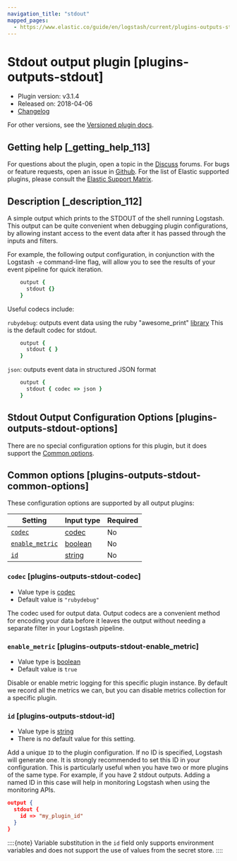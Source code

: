 ```yaml
---
navigation_title: "stdout"
mapped_pages:
  - https://www.elastic.co/guide/en/logstash/current/plugins-outputs-stdout.html
---
```


# Stdout output plugin [plugins-outputs-stdout]


* Plugin version: v3.1.4
* Released on: 2018-04-06
* [Changelog](https://github.com/logstash-plugins/logstash-output-stdout/blob/v3.1.4/CHANGELOG.md)

For other versions, see the [Versioned plugin docs](/vpr/output-stdout-index.md).

## Getting help [_getting_help_113]

For questions about the plugin, open a topic in the [Discuss](http://discuss.elastic.co) forums. For bugs or feature requests, open an issue in [Github](https://github.com/logstash-plugins/logstash-output-stdout). For the list of Elastic supported plugins, please consult the [Elastic Support Matrix](https://www.elastic.co/support/matrix#logstash_plugins).


## Description [_description_112]

A simple output which prints to the STDOUT of the shell running Logstash. This output can be quite convenient when debugging plugin configurations, by allowing instant access to the event data after it has passed through the inputs and filters.

For example, the following output configuration, in conjunction with the Logstash `-e` command-line flag, will allow you to see the results of your event pipeline for quick iteration.

```ruby
    output {
      stdout {}
    }
```

Useful codecs include:

`rubydebug`: outputs event data using the ruby "awesome_print" [library](http://rubygems.org/gems/awesome_print) This is the default codec for stdout.

```ruby
    output {
      stdout { }
    }
```

`json`: outputs event data in structured JSON format

```ruby
    output {
      stdout { codec => json }
    }
```


## Stdout Output Configuration Options [plugins-outputs-stdout-options]

There are no special configuration options for this plugin, but it does support the [Common options](plugins-outputs-stdout.md#plugins-outputs-stdout-common-options).


## Common options [plugins-outputs-stdout-common-options]

These configuration options are supported by all output plugins:

| Setting | Input type | Required |
| --- | --- | --- |
| [`codec`](plugins-outputs-stdout.md#plugins-outputs-stdout-codec) | [codec](logstash://reference/configuration-file-structure.md#codec) | No |
| [`enable_metric`](plugins-outputs-stdout.md#plugins-outputs-stdout-enable_metric) | [boolean](logstash://reference/configuration-file-structure.md#boolean) | No |
| [`id`](plugins-outputs-stdout.md#plugins-outputs-stdout-id) | [string](logstash://reference/configuration-file-structure.md#string) | No |

### `codec` [plugins-outputs-stdout-codec]

* Value type is [codec](logstash://reference/configuration-file-structure.md#codec)
* Default value is `"rubydebug"`

The codec used for output data. Output codecs are a convenient method for encoding your data before it leaves the output without needing a separate filter in your Logstash pipeline.


### `enable_metric` [plugins-outputs-stdout-enable_metric]

* Value type is [boolean](logstash://reference/configuration-file-structure.md#boolean)
* Default value is `true`

Disable or enable metric logging for this specific plugin instance. By default we record all the metrics we can, but you can disable metrics collection for a specific plugin.


### `id` [plugins-outputs-stdout-id]

* Value type is [string](logstash://reference/configuration-file-structure.md#string)
* There is no default value for this setting.

Add a unique `ID` to the plugin configuration. If no ID is specified, Logstash will generate one. It is strongly recommended to set this ID in your configuration. This is particularly useful when you have two or more plugins of the same type. For example, if you have 2 stdout outputs. Adding a named ID in this case will help in monitoring Logstash when using the monitoring APIs.

```json
output {
  stdout {
    id => "my_plugin_id"
  }
}
```

::::{note} 
Variable substitution in the `id` field only supports environment variables and does not support the use of values from the secret store.
::::




